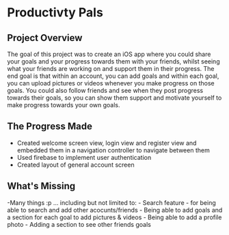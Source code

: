 #  Productivty Pals

## Project Overview
The goal of this project was to create an iOS app where you could share your goals and your progress towards them with your friends, whilst seeing what your friends are working on and support them in their progress. The end goal is that within an account, you can add goals and within each goal, you can upload pictures or videos whenever you make progress on those goals. You could also follow friends and see when they post progress towards their goals, so you can show them support and motivate yourself to make progress towards your own goals. 

## The Progress Made 
- Created welcome screen view, login view and register view and embedded them in a navigation controller to navigate between them
- Used firebase to implement user authentication 
- Created layout of general account screen


## What's Missing 
-Many things :p ... including but not limited to: 
    - Search feature - for being able to search and add other acocunts/friends
    - Being able to add goals and a section for each goal to add pictures & videos
    - Being able to add a profile photo
    - Adding a section to see other friends goals 
